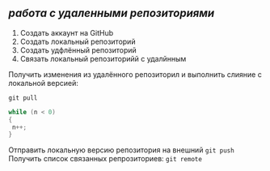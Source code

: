 ## *работа с удаленными репозиториями*
1. Создать аккаунт на GitHub
2. Создать локальный репозиторий
3. Создать удфлённый репозиторий 
4. Связать локальный репозиторийй с удалйнным

Получить изменения из  удалённого репозиторил и выполнить слияние с локальной версией:

```
git pull 
```

```C#
while (n < 0)
{
 n++;
}
```

Отправить локальную версию репозитория на внешний `git push`
Получить список связанных репрозиториев: `git remote`